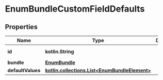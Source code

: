 
# EnumBundleCustomFieldDefaults

## Properties
Name | Type | Description | Notes
------------ | ------------- | ------------- | -------------
**id** | **kotlin.String** |  |  [optional] [readonly]
**bundle** | [**EnumBundle**](EnumBundle.md) |  |  [optional]
**defaultValues** | [**kotlin.collections.List&lt;EnumBundleElement&gt;**](EnumBundleElement.md) |  |  [optional]



